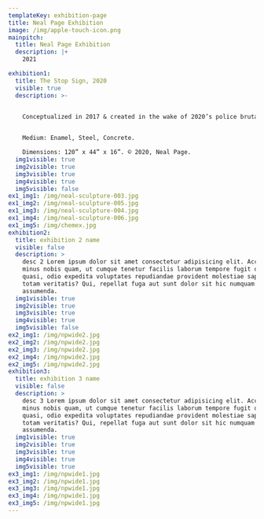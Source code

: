 ```yaml
---
templateKey: exhibition-page
title: Neal Page Exhibition
image: /img/apple-touch-icon.png
mainpitch:
  title: Neal Page Exhibition
  description: |+
    2021

exhibition1:
  title: The Stop Sign, 2020
  visible: true
  description: >-
    

    Conceptualized in 2017 & created in the wake of 2020’s police brutality, discrimination, and injustice, The Stop Sign serves as a central focal point to imbue social activism toward injustices of every kind. Black enamel paint, American steel, and Detroit concrete pridefully come together in its delivery of resistance at 10 feet tall. The sculpture signifies an oversized readymade with a direct call-to-action, using pedestrian signage as the familiarized, conceptual figure.  Inspired by Giacometti’s harrowing life-sized sculptures, The Stop Sign’s direction seeks to empower resistance to the unacceptable injustices, whether cultural, social, or institutional. 


    Medium: Enamel, Steel, Concrete.

    Dimensions: 120” x 44” x 16”. © 2020, Neal Page.
  img1visible: true
  img2visible: true
  img3visible: true
  img4visible: true
  img5visible: false
ex1_img1: /img/neal-sculpture-003.jpg
ex1_img2: /img/neal-sculpture-005.jpg
ex1_img3: /img/neal-sculpture-004.jpg
ex1_img4: /img/neal-sculpture-006.jpg
ex1_img5: /img/chemex.jpg
exhibition2:
  title: exhibition 2 name
  visible: false
  description: >
    desc 2 Lorem ipsum dolor sit amet consectetur adipisicing elit. Accusamus
    minus nobis quam, ut cumque tenetur facilis laborum tempore fugit quaerat
    quasi, odio expedita voluptates repudiandae provident molestiae sapiente
    totam veritatis? Qui, repellat fuga aut sunt dolor sit hic numquam
    assumenda.
  img1visible: true
  img2visible: true
  img3visible: true
  img4visible: true
  img5visible: false
ex2_img1: /img/npwide2.jpg
ex2_img2: /img/npwide2.jpg
ex2_img3: /img/npwide2.jpg
ex2_img4: /img/npwide2.jpg
ex2_img5: /img/npwide2.jpg
exhibition3:
  title: exhibition 3 name
  visible: false
  description: >
    desc 3 Lorem ipsum dolor sit amet consectetur adipisicing elit. Accusamus
    minus nobis quam, ut cumque tenetur facilis laborum tempore fugit quaerat
    quasi, odio expedita voluptates repudiandae provident molestiae sapiente
    totam veritatis? Qui, repellat fuga aut sunt dolor sit hic numquam
    assumenda.
  img1visible: true
  img2visible: true
  img3visible: true
  img4visible: true
  img5visible: true
ex3_img1: /img/npwide1.jpg
ex3_img2: /img/npwide1.jpg
ex3_img3: /img/npwide1.jpg
ex3_img4: /img/npwide1.jpg
ex3_img5: /img/npwide1.jpg
---
```

